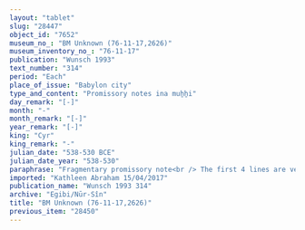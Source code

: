 ```yaml
---
layout: "tablet"
slug: "28447"
object_id: "7652"
museum_no_: "BM Unknown (76-11-17,2626)"
museum_inventory_no_: "76-11-17"
publication: "Wunsch 1993"
text_number: "314"
period: "Each"
place_of_issue: "Babylon city"
type_and_content: "Promissory notes ina muẖẖi"
day_remark: "[-]"
month: "-"
month_remark: "[-]"
year_remark: "[-]"
king: "Cyr"
king_remark: "-"
julian_date: "538-530 BCE"
julian_date_year: "538-530"
paraphrase: "Fragmentary promissory note<br /> The first 4 lines are very fragmentary. <strong>B</strong> owes <strong>A</strong> an amount of onions (<em>&scaron;ūmi</em>).<br /> The rest of tablet is broken, including the names of the witnesses and the first part of the name of the scribe.<br /> &nbsp;<br /> <strong>A </strong>= Iddin-Marduk/Iqī&scaron;āya//Nūr-S&icirc;n; <strong>B </strong>= Mu&scaron;ēzib/...<em>qu</em>/&Scaron;ang&ucirc;-..."
imported: "Kathleen Abraham 15/04/2017"
publication_name: "Wunsch 1993 314"
archive: "Egibi/Nūr-Sîn"
title: "BM Unknown (76-11-17,2626)"
previous_item: "28450"
---
```

